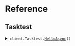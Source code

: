 # Reference
## Tasktest
<details><summary><code>client.Tasktest.<a href="Tasktest">HelloAsync</a>()</code></summary>
<dl>
<dd>

#### 🔌 Usage

<dl>
<dd>

<dl>
<dd>

```csharp
await client.Tasktest.HelloAsync();

```
</dd>
</dl>
</dd>
</dl>


</dd>
</dl>
</details>
